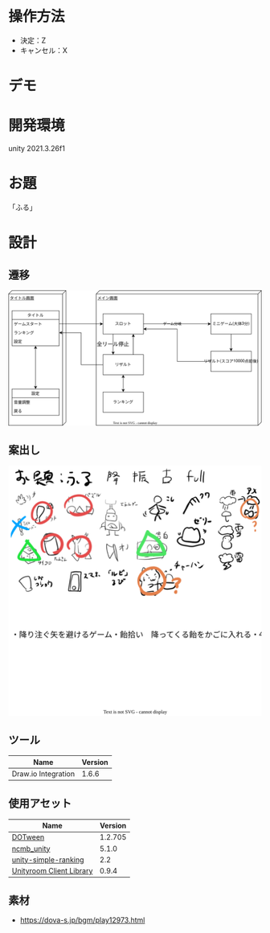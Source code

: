 # 操作方法
- 決定：Z
- キャンセル：X

# デモ


# 開発環境
unity 2021.3.26f1

# お題
「ふる」

# 設計
## 遷移
![](docs/drawio/transition.drawio.svg)
## 案出し
![](docs/drawio/idea.drawio.svg)

## ツール
|Name|Version|
|---|---|
|Draw.io Integration|1.6.6|

## 使用アセット
|Name|Version|
|---|---|
|[DOTween](https://assetstore.unity.com/packages/tools/animation/dotween-hotween-v2-27676)|1.2.705|
|[ncmb_unity](https://github.com/NIFCLOUD-mbaas/ncmb_unity)|5.1.0|
|[unity-simple-ranking](https://github.com/naichilab/unity-simple-ranking)|2.2|
|[Unityroom Client Library](https://github.com/naichilab/unityroom-client-library)|0.9.4|

## 素材
- https://dova-s.jp/bgm/play12973.html


